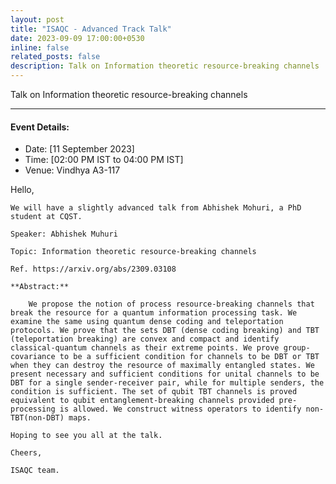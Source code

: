 ```yaml
---
layout: post
title: "ISAQC - Advanced Track Talk"
date: 2023-09-09 17:00:00+0530
inline: false
related_posts: false
description: Talk on Information theoretic resource-breaking channels
---
```

Talk on Information theoretic resource-breaking channels

***

#### Event Details:

<ul>
    <li> Date: [11 September 2023]</li>
    <li> Time: [02:00 PM IST to 04:00 PM IST] </li>
    <li> Venue: Vindhya A3-117 </li>
</ul>

<p>
    Hello, 

    We will have a slightly advanced talk from Abhishek Mohuri, a PhD student at CQST.

    Speaker: Abhishek Muhuri

    Topic: Information theoretic resource-breaking channels

    Ref. https://arxiv.org/abs/2309.03108

    **Abstract:**

        We propose the notion of process resource-breaking channels that break the resource for a quantum information processing task. We examine the same using quantum dense coding and teleportation protocols. We prove that the sets DBT (dense coding breaking) and TBT (teleportation breaking) are convex and compact and identify classical-quantum channels as their extreme points. We prove group-covariance to be a sufficient condition for channels to be DBT or TBT when they can destroy the resource of maximally entangled states. We present necessary and sufficient conditions for unital channels to be DBT for a single sender-receiver pair, while for multiple senders, the condition is sufficient. The set of qubit TBT channels is proved equivalent to qubit entanglement-breaking channels provided pre-processing is allowed. We construct witness operators to identify non-TBT(non-DBT) maps. 

    Hoping to see you all at the talk.

    Cheers,

    ISAQC team. 
</p>


